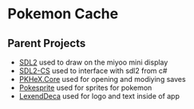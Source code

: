 # Pokemon Cache

## Parent Projects
- [SDL2](https://github.com/libsdl-org/) used to draw on the miyoo mini display
- [SDL2-CS](https://github.com/flibitijibibo/SDL2-CS) used to interface with sdl2 from c#
- [PKHeX.Core](https://github.com/kwsch/PKHeX) used for opening and modiying saves
- [Pokesprite](https://github.com/msikma/pokesprite) used for sprites for pokemon
- [LexendDeca](https://www.lexend.com/) used for logo and text inside of app
